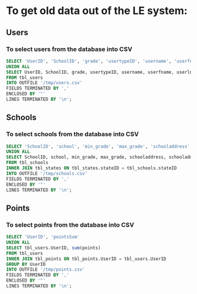 # To get old data out of the LE system:

## Users
### To select users from the database into CSV
```sql
SELECT 'UserID', 'SchoolID', 'grade', 'usertypeID', 'username', 'userfname', 'userlname', 'dateofbirth', 'recoverypassword'
UNION ALL
SELECT UserID, SchoolID, grade, usertypeID, username, userfname, userlname, dateofbirth, recoverypassword
FROM tbl_users
INTO OUTFILE '/tmp/users.csv'
FIELDS TERMINATED BY ','
ENCLOSED BY '"'
LINES TERMINATED BY '\n';
```

## Schools
### To select schools from the database into CSV
```sql
SELECT 'SchoolID', 'school', 'min_grade', 'max_grade', 'schooladdress', 'schooladdress2', 'city', 'state', 'lat', 'lon', 'timezone', 'gmtoffset', 'distribution_model'
UNION ALL
SELECT SchoolID, school, min_grade, max_grade, schooladdress, schooladdress2, cityID, tbl_states.state, lat, lon, timezone, gmtoffset, distribution_model
FROM tbl_schools
INNER JOIN tbl_states ON tbl_states.stateID = tbl_schools.stateID
INTO OUTFILE '/tmp/schools.csv'
FIELDS TERMINATED BY ','
ENCLOSED BY '"'
LINES TERMINATED BY '\n';
```

## Points
### To select points from the database into CSV
```sql
SELECT 'UserID', 'pointsSum'
UNION ALL
SELECT tbl_users.UserID, sum(points)
FROM tbl_users
INNER JOIN tbl_points ON tbl_points.UserID = tbl_users.UserID
GROUP BY UserID
INTO OUTFILE '/tmp/points.csv'
FIELDS TERMINATED BY ','
ENCLOSED BY '"'
LINES TERMINATED BY '\n';
```
